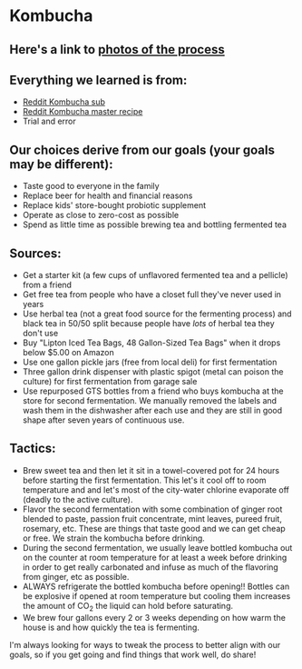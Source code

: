 # Kombucha

## Here's a link to [photos of the process](https://photos.app.goo.gl/85OuAtGE50PIvdwS2) 

## Everything we learned is from:
* [Reddit Kombucha sub](https://www.reddit.com/r/Kombucha/)
* [Reddit Kombucha master recipe](https://www.reddit.com/r/Kombucha/comments/5b1ztm/reddit_master_kombucha_recipe/)
* Trial and error

## Our choices derive from our goals (your goals may be different):
* Taste good to everyone in the family
* Replace beer for health and financial reasons
* Replace kids' store-bought probiotic supplement
* Operate as close to zero-cost as possible
* Spend as little time as possible brewing tea and bottling fermented tea

## Sources:
* Get a starter kit (a few cups of unflavored fermented tea and a pellicle) from a friend
* Get free tea from people who have a closet full they've never used in years
* Use herbal tea (not a great food source for the fermenting process) and black tea in 50/50 split because people have *lots* of herbal tea they don't use
* Buy "Lipton Iced Tea Bags, 48 Gallon-Sized Tea Bags" when it drops below $5.00 on Amazon
* Use one gallon pickle jars (free from local deli) for first fermentation
* Three gallon drink dispenser with plastic spigot (metal can poison the culture) for first fermentation from garage sale
* Use repurposed GTS bottles from a friend who buys kombucha at the store for second fermentation. We manually removed the labels and wash them in the dishwasher after each use and they are still in good shape after seven years of continuous use.

## Tactics:
* Brew sweet tea and then let it sit in a towel-covered pot for 24 hours before starting the first fermentation. This let's it cool off to room temperature and and let's most of the city-water chlorine evaporate off (deadly to the active culture).
* Flavor the second fermentation with some combination of ginger root blended to paste, passion fruit concentrate, mint leaves, pureed fruit, rosemary, etc. These are things that taste good and we can get cheap or free. We strain the kombucha before drinking.
* During the second fermentation, we usually leave bottled kombucha out on the counter at room temperature for at least a week before drinking in order to get really carbonated and infuse as much of the flavoring from ginger, etc as possible. 
* ALWAYS refrigerate the bottled kombucha before opening!! Bottles can be explosive if opened at room temperature but cooling them increases the amount of CO<sub>2</sub> the liquid can hold before saturating.
* We brew four gallons every 2 or 3 weeks depending on how warm the house is and how quickly the tea is fermenting.

I'm always looking for ways to tweak the process to better align with our goals, so if you get going and find things that work well, do share!

